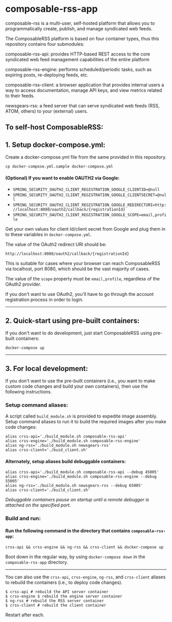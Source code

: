<link rel="stylesheet" type="text/css" href="style.css">

# composable-rss-app

composable-rss is a multi-user, self-hosted platform that allows you to programmatically create, publish, and manage syndicated web feeds.

The ComposableRSS platform is based on four container types, thus this repository contains four submodules:

composable-rss-api: provides HTTP-based REST access to the core syndicated web feed management capabilities of the entire platform

composable-rss-engine: performs scheduled/periodic tasks, such as expiring posts, re-deploying feeds, etc. 

composable-rss-client: a browser application that provides internal users a way to access documentation, manage API keys, and view metrics related to their feeds. 

newsgears-rss: a feed server that can serve syndicated web feeds (RSS, ATOM, others) to your (external) users.  

## To self-host ComposableRSS:

## 1. Setup docker-compose.yml:

Create a docker-compose.yml file from the same provided in this repository.

```
cp docker-compose.yml.sample docker-compose.yml 
```

#### (Optional) If you want to enable OAUTH2 via Google:
- ```SPRING_SECURITY_OAUTH2_CLIENT_REGISTRATION_GOOGLE_CLIENTID=@null```
- ```SPRING_SECURITY_OAUTH2_CLIENT_REGISTRATION_GOOGLE_CLIENTSECRET=@null```
- ```SPRING_SECURITY_OAUTH2_CLIENT_REGISTRATION_GOOGLE_REDIRECTURI=http://localhost:8080/oauth2/callback/{registrationId}```
- ```SPRING_SECURITY_OAUTH2_CLIENT_REGISTRATION_GOOGLE_SCOPE=email,profile```

Get your own values for client Id/client secret from Google and plug them in to these variables in ```docker-compose.yml```.

The value of the OAuth2 redirect URI should be:

```
http://localhost:8080/oauth2/callback/{registrationId}
```

This is suitable for cases where your browser can reach ComposableRSS via localhost, port 8080, which should be the vast majority of cases.

The value of the ```scope``` property must be ```email,profile```, regardless of the OAuth2 provider.

If you don't want to use OAuth2, you'll have to go through the account registration process in order to login.

<hr>

## 2. Quick-start using pre-built containers:

If you don't want to do development, just start ComposableRSS using pre-built containers:

```
docker-compose up
```

<hr>

## 3. For local development:

If you don't want to use the pre-built containers (i.e., you want to make custom code changes and build your own containers), then use the following instructions.

### Setup command aliases:

A script called `build_module.sh` is provided to expedite image assembly.  Setup command aliases to run it to build the required images after you make code changes:

```
alias crss-api='./build_module.sh composable-rss-api'
alias crss-engine='./build_module.sh composable-rss-engine'
alias ng-rss='./build_module.sh newsgears-rss'
alias crss-client='./buid_client.sh'
```

#### Alternately, setup aliases build debuggable containers:

```
alias crss-api='./build_module.sh composable-rss-api --debug 45005'
alias crss-engine='./build_module.sh composable-rss-engine --debug 55005'
alias ng-rss='./build_module.sh newsgears-rss --debug 65005'
alias crss-client='./build_client.sh'
```

*Debuggable containers pause on startup until a remote debugger is attached on the specified port.*

### Build and run:

#### Run the following command in the directory that contains ```composable-rss-app```:

```
crss-api && crss-engine && ng-rss && crss-client && docker-compose up
```

Boot down in the regular way, by using ```docker-compose down``` in the ```composable-rss-app``` directory.

<hr> 

You can also use the `crss-api`, `crss-engine`, `ng-rss`, and `crss-client` aliases to rebuild the containers (i.e., to deploy code changes).

```
$ crss-api # rebuild the API server container 
$ crss-engine $ rebuild the engine server container 
$ ng-rss # rebuild the RSS server container 
$ crss-client # rebuild the client container 
```

Restart after each. 
